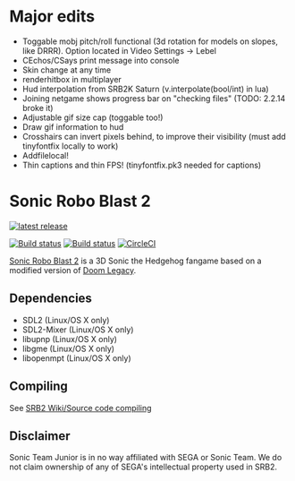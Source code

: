 # Major edits
- Toggable mobj pitch/roll functional (3d rotation for models on slopes, like DRRR). Option located in Video Settings -> Lebel
- CEchos/CSays print message into console
- Skin change at any time
- renderhitbox in multiplayer
- Hud interpolation from SRB2K Saturn (v.interpolate(bool/int) in lua)
- Joining netgame shows progress bar on "checking files" (TODO: 2.2.14 broke it)
- Adjustable gif size cap (toggable too!)
- Draw gif information to hud
- Crosshairs can invert pixels behind, to improve their visibility (must add tinyfontfix locally to work)
- Addfilelocal!
- Thin captions and thin FPS! (tinyfontfix.pk3 needed for captions)
  
# Sonic Robo Blast 2
[![latest release](https://badgen.net/github/release/STJr/SRB2/stable)](https://github.com/STJr/SRB2/releases/latest)

[![Build status](https://ci.appveyor.com/api/projects/status/399d4hcw9yy7hg2y?svg=true)](https://ci.appveyor.com/project/STJr/srb2)
[![Build status](https://travis-ci.org/STJr/SRB2.svg?branch=master)](https://travis-ci.org/STJr/SRB2)
[![CircleCI](https://circleci.com/gh/STJr/SRB2/tree/master.svg?style=svg)](https://circleci.com/gh/STJr/SRB2/tree/master)

[Sonic Robo Blast 2](https://srb2.org/) is a 3D Sonic the Hedgehog fangame based on a modified version of [Doom Legacy](http://doomlegacy.sourceforge.net/).

## Dependencies
- SDL2 (Linux/OS X only)
- SDL2-Mixer (Linux/OS X only)
- libupnp (Linux/OS X only)
- libgme (Linux/OS X only)
- libopenmpt (Linux/OS X only)

## Compiling

See [SRB2 Wiki/Source code compiling](http://wiki.srb2.org/wiki/Source_code_compiling)

## Disclaimer
Sonic Team Junior is in no way affiliated with SEGA or Sonic Team. We do not claim ownership of any of SEGA's intellectual property used in SRB2.
